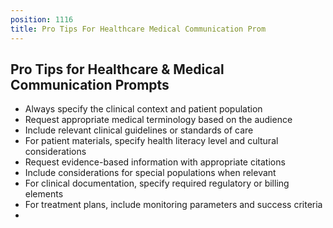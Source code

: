 ```yaml
---
position: 1116
title: Pro Tips For Healthcare Medical Communication Prom
---
```


## Pro Tips for Healthcare & Medical Communication Prompts



- Always specify the clinical context and patient population
- Request appropriate medical terminology based on the audience
- Include relevant clinical guidelines or standards of care
- For patient materials, specify health literacy level and cultural considerations
- Request evidence-based information with appropriate citations
- Include considerations for special populations when relevant
- For clinical documentation, specify required regulatory or billing elements
- For treatment plans, include monitoring parameters and success criteria
-